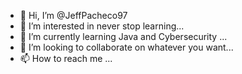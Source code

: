 - 👋 Hi, I’m @JeffPacheco97
- 👀 I’m interested in never stop learning...
- 🌱 I’m currently learning Java and Cybersecurity ...
- 💞️ I’m looking to collaborate on whatever you want...
- 📫 How to reach me ...

<!---
JeffPacheco97/JeffPacheco97 is a ✨ special ✨ repository because its `README.md` (this file) appears on your GitHub profile.
You can click the Preview link to take a look at your changes.
--->
